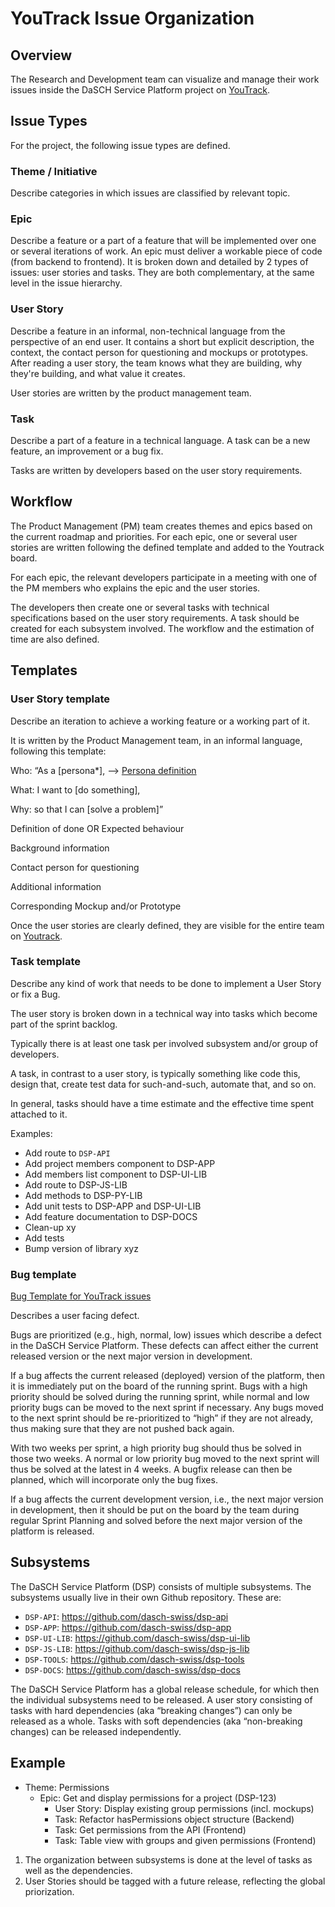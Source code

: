 # YouTrack Issue Organization

## Overview

The Research and Development team can visualize and manage their work issues inside the DaSCH Service Platform project on [YouTrack](https://dasch.myjetbrains.com/youtrack/issues/DSP).

## Issue Types

For the project, the following issue types are defined.

### Theme / Initiative

Describe categories in which issues are classified by relevant topic.

### Epic

Describe a feature or a part of a feature that will be implemented over one or several iterations of work. An epic must deliver a workable piece of code (from backend to frontend).
It is broken down and detailed by 2 types of issues: user stories and tasks. They are both complementary, at the same level in the issue hierarchy.

### User Story

Describe a feature in an informal, non-technical language  from the perspective of an end user. It contains a short but explicit description, the context, the contact person for questioning and mockups or prototypes. After reading a user story, the team knows what they are building, why they're building, and what value it creates.

User stories are written by the product management team.

### Task

Describe a part of a feature in a technical language. A task can be a new feature, an improvement or a bug fix.

Tasks are written by developers based on the user story requirements.

## Workflow

The Product Management (PM) team creates themes and epics based on the current roadmap and priorities. For each epic, one or several user stories are written following the defined template and added to the Youtrack board.

For each epic, the relevant developers participate in a meeting with one of the PM members who explains the epic and the user stories.

The developers then create one or several tasks with technical specifications based on the user story requirements. A task should be created for each subsystem involved. The workflow and the estimation of time are also defined.

## Templates

### User Story template

Describe an iteration to achieve a working feature or a working part of it.

It is written by the Product Management team, in an informal language, following this template:

Who: “As a [persona*], --> [Persona definition](https://docs.google.com/document/d/1fTPaEq9Ks6tn5R1T1ZMEvynb7GpNPNX5buvVtklk0eo/edit)

What: I want to [do something],

Why: so that I can [solve a problem]”

Definition of done OR Expected behaviour

Background information

Contact person for questioning

Additional information

Corresponding Mockup and/or Prototype

Once the user stories are clearly defined, they are visible for the entire team on [Youtrack](https://dasch.myjetbrains.com).

### Task template

Describe any kind of work that needs to be done to implement a User Story or fix a Bug.

The user story is broken down in a technical way into tasks which become part of the sprint backlog.

Typically there is at least one task per involved subsystem and/or group of developers.

A task, in contrast to a user story, is typically something like code this, design that, create test data for such-and-such, automate that, and so on.

In general, tasks should have a time estimate and the effective time spent attached to it.

Examples:

- Add route to `DSP-API`
- Add project members component to DSP-APP
- Add members list component to DSP-UI-LIB
- Add route to DSP-JS-LIB
- Add methods to DSP-PY-LIB
- Add unit tests to DSP-APP and DSP-UI-LIB
- Add feature documentation to DSP-DOCS
- Clean-up xy
- Add tests
- Bump version of library xyz

### Bug template

[Bug Template for YouTrack issues](https://dasch.myjetbrains.com/youtrack/newIssue?project=DSP&summary=Bug&description=**Describe%20the%20bug**%0AA%20clear%20and%20concise%20description%20of%20what%20the%20bug%20is.%0A%0A**To%20Reproduce**%0ASteps%20to%20reproduce%20the%20behavior%3A%0A1.%20Go%20to%20'...'%0A2.%20Click%20on%20'....'%0A3.%20Scroll%20down%20to%20'....'%0A4.%20See%20error%0A%0A**Expected%20behavior**%0AA%20clear%20and%20concise%20description%20of%20what%20you%20expected%20to%20happen.%0A%0A**Screenshots**%0AIf%20applicable%2C%20add%20screenshots%20to%20help%20explain%20your%20problem.%0A%0A**Desktop%20(please%20complete%20the%20following%20information)%3A**%0A%20-%20OS%3A%20%5Be.g.%20iOS%5D%0A%20-%20Browser%20%5Be.g.%20chrome%2C%20safari%5D%0A%20-%20Version%20%5Be.g.%2022%5D%0A%0A**Smartphone%20(please%20complete%20the%20following%20information)%3A**%0A%20-%20Device%3A%20%5Be.g.%20iPhone6%5D%0A%20-%20OS%3A%20%5Be.g.%20iOS8.1%5D%0A%20-%20Browser%20%5Be.g.%20stock%20browser%2C%20safari%5D%0A%20-%20Version%20%5Be.g.%2022%5D%0A%0A**Additional%20context**%0AAdd%20any%20other%20context%20about%20the%20problem%20here.&c=Type%20Bug)

Describes a user facing defect.

Bugs are prioritized (e.g., high, normal, low) issues which describe a defect in the DaSCH Service Platform. These defects can affect either the current released version or the next major version in development.

If a bug affects the current released (deployed) version of the platform, then it is immediately put on the board of the running sprint. Bugs with a high priority should be solved during the running sprint, while normal and low priority bugs can be moved to the next sprint if necessary. Any bugs moved to the next sprint should be re-prioritized to “high” if they are not already, thus making sure that they are not pushed back again.

With two weeks per sprint, a high priority bug should thus be solved in those two weeks. A normal or low priority bug moved to the next sprint will thus be solved at the latest in 4 weeks. A bugfix release can then be planned, which will incorporate only the bug fixes.

If a bug affects the current development version, i.e., the next major version in development, then it should be put on the board by the team during regular Sprint Planning and solved before the next major version of the platform is released.

## Subsystems

The DaSCH Service Platform (DSP) consists of multiple subsystems. The subsystems usually live in their own Github repository. These are:

- `DSP-API`: https://github.com/dasch-swiss/dsp-api
- `DSP-APP`: https://github.com/dasch-swiss/dsp-app
- `DSP-UI-LIB`: https://github.com/dasch-swiss/dsp-ui-lib 
- `DSP-JS-LIB`: https://github.com/dasch-swiss/dsp-js-lib
- `DSP-TOOLS`: https://github.com/dasch-swiss/dsp-tools
- `DSP-DOCS`: https://github.com/dasch-swiss/dsp-docs

The DaSCH Service Platform has a global release schedule, for which then the individual subsystems need to be released. A user story consisting of tasks with hard dependencies (aka “breaking changes”) can only be released as a whole. Tasks with soft dependencies (aka “non-breaking changes) can be released independently.

## Example

- Theme: Permissions
  - Epic: Get and display permissions for a project (DSP-123)
    - User Story: Display existing group permissions (incl. mockups)
    - Task: Refactor hasPermissions object structure (Backend)
    - Task: Get permissions from the API (Frontend)
    - Task: Table view with groups and given permissions (Frontend)

1. The organization between subsystems is done at the level of tasks as well as the dependencies.
1. User Stories should be tagged with a future release, reflecting the global priorization.
